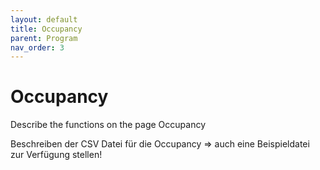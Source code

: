 ```yaml
---
layout: default
title: Occupancy
parent: Program
nav_order: 3
---
```


# Occupancy

Describe the functions on the page Occupancy

Beschreiben der CSV Datei für die Occupancy => auch eine Beispieldatei zur Verfügung stellen!
